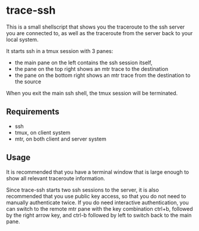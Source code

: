 # trace-ssh

This is a small shellscript that shows you the traceroute to the ssh
server you are connected to, as well as the traceroute from the
server back to your local system.

It starts ssh in a tmux session with 3 panes:

* the main pane on the left contains the ssh session itself, 
* the pane on the top right shows an mtr trace to the destination
* the pane on the bottom right shows an mtr trace from the destination to the source

When you exit the main ssh shell, the tmux session will be terminated.

## Requirements

- ssh
- tmux, on client system
- mtr, on both client and server system

## Usage

It is recommended that you have a terminal window that is large enough to show all relevant traceroute information.

Since trace-ssh starts two ssh sessions to the server, it is also recommended that you use public key access, so that you do not need to manually authenticate twice. If you do need interactive authentication, you can switch to the remote mtr pane with the key combination ctrl+b, followed by the right arrow key, and ctrl-b followed by left to switch back to the main pane.
